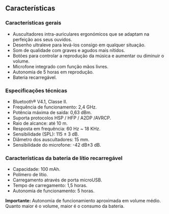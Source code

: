 ## Características

### Características gerais

* Auscultadores intra-auriculares ergonómicos que se adaptam na perfeição aos seus ouvidos.
* Desenho ultraleve para levá-los consigo em qualquer situação.
* Som de qualidade com graves e agudos mais nítidos.
* Botões para controlar a reprodução da música e aumentar ou diminuir o volume.
* Microfone integrado com função mãos livres.
* Autonomia de 5 horas em reprodução.
* Bateria recarregável.

### Especificações técnicas

* Bluetooth® V4.1, Classe II.
* Frequência de funcionamento: 2,4 GHz.
* Potência máxima de saída: 0,63 dBm.
* Suporta protocolos HSP / HFP / A2DP /AVRCP.
* Raio de alcance: até 10 m.
* Resposta em frequência: 60 Hz ~ 18 KHz.
* Sensibilidade (SPL): 115 ± 3 dB.
* Diâmetro dos auscultadores: 15 mm.
* Sensibilidade do microfone: -42 dB±3 dB.

### Características da bateria de lítio recarregável

* Capacidade: 100 mAh.
* Polímero de lítio.
*	Carregamento através de porta microUSB.
*	Tempo de carregamento: 1,5 horas.
*	Autonomia de funcionamento: 5 horas.

**Importante:** Autonomia de funcionamiento aproximada em volume médio. Quanto maior é o volume, maior é o consumo da bateria.
